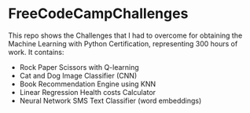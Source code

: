 # FreeCodeCampChallenges
This repo shows the Challenges that I had to overcome for obtaining the Machine Learning with Python Certification, representing 300 hours of work.
It contains:
- Rock Paper Scissors with Q-learning
- Cat and Dog Image Classifier (CNN)
- Book Recommendation Engine using KNN
- Linear Regression Health costs Calculator
- Neural Network SMS Text Classifier (word embeddings)
  
